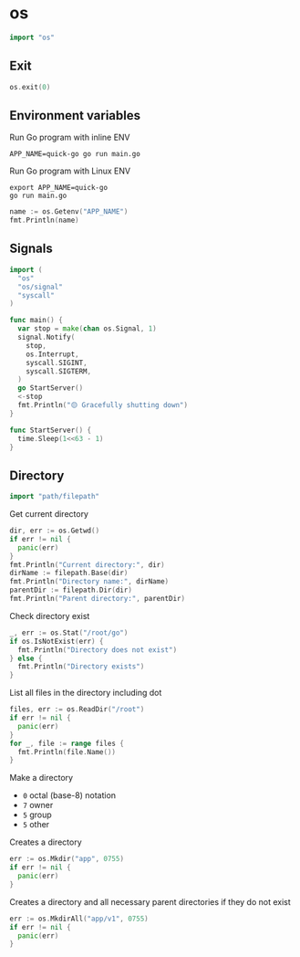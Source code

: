# os

```go
import "os"
```

## Exit

```go
os.exit(0)
```

## Environment variables

Run Go program with inline ENV
```shell
APP_NAME=quick-go go run main.go
```

Run Go program with Linux ENV
```shell
export APP_NAME=quick-go
go run main.go
```

```go
name := os.Getenv("APP_NAME")
fmt.Println(name)
```

## Signals

```go
import (
  "os"
  "os/signal"
  "syscall"
)
```

```go
func main() {
  var stop = make(chan os.Signal, 1)
  signal.Notify(
    stop,
    os.Interrupt,
    syscall.SIGINT,
    syscall.SIGTERM,
  )
  go StartServer()
  <-stop
  fmt.Println("🟡 Gracefully shutting down")
}

func StartServer() {
  time.Sleep(1<<63 - 1)
}
```

## Directory

```go
import "path/filepath"
```

Get current directory
```go
dir, err := os.Getwd()
if err != nil {
  panic(err)
}
fmt.Println("Current directory:", dir)
dirName := filepath.Base(dir)
fmt.Println("Directory name:", dirName)
parentDir := filepath.Dir(dir)
fmt.Println("Parent directory:", parentDir)
```

Check directory exist
```go
_, err := os.Stat("/root/go")
if os.IsNotExist(err) {
  fmt.Println("Directory does not exist")
} else {
  fmt.Println("Directory exists")
}
```

List all files in the directory including dot
```go
files, err := os.ReadDir("/root")
if err != nil {
  panic(err)
}
for _, file := range files {
  fmt.Println(file.Name())
}
```

Make a directory
* `0` octal (base-8) notation
* `7` owner
* `5` group
* `5` other

Creates a directory
```go
err := os.Mkdir("app", 0755)
if err != nil {
  panic(err)
}
```

Creates a directory and all necessary parent directories if they do not exist
```go
err := os.MkdirAll("app/v1", 0755)
if err != nil {
  panic(err)
}
```
